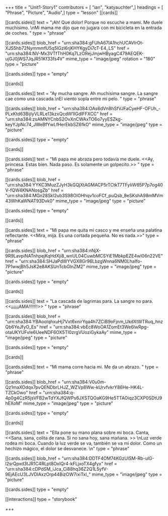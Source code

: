 +++
title = "Unit1-Story1"
contributors = [ "ian", "katyauchter",]
headings = [ "Phrase", "Picture", "Audio",]
type = "lesson"
[[cards]]

[[cards.sides]]
text = "¡Ah! Que dolor! Porque no escuche a mami. Me duele muchísimo. \nMi mama me dijo que no jugara con mi bicicleta en la entrada de coches. "
type = "phrase"

[[cards.sides]]
blob_href = "urn:sha384:gFUhA67IA1hchUCAVIrOt-XJS5hb72NymmmfU5q5IGzi6rjKHYKgyDi7cT-E4_LS"
href = "urn:sha384:NV-Mx3VTfThH0Kq7LzORejJmjwHByagC479AEQEK-ujGJ0jWS7JqJR51Kf33fs4V"
mime_type = "image/jpeg"
rotation = "180"
type = "picture"

[[cards.sides]]
type = "empty"

[[cards]]

[[cards.sides]]
text = "Ay mucha sangre. Ah muchísima sangre. La sangre cae como una cascada.\nEl viento sopla entre mi pelo.   "
type = "phrase"

[[cards.sides]]
blob_href = "urn:sha384:OAs6dVn8hSfVJFaCyeHF-OFUh_-PLxKtd63BijIyVLRLe13kzxQcdW1IGdIFFXCC"
href = "urn:sha384:zsAMNYCnbS2OvXnCWAxTO6o7yyESZkg-keyYJpNc74_JWeBfYwLfHerEkbSZ6fkO"
mime_type = "image/jpeg"
type = "picture"

[[cards.sides]]
type = "empty"

[[cards]]

[[cards.sides]]
text = "Mi papa me abraza pero todavía me duele. <<Ay, princesa. Estas bien. Nada paso. Es solamente un golpecito.>> "
type = "phrase"

[[cards.sides]]
blob_href = "urn:sha384:YYKC3MuzZJyH3kGQjXtAGMACP5rTCtkT7TFyIiW65P7p7og40V-fQW4KNANosgZb"
href = "urn:sha384:MGn28Skl2ub3S98OIOHhqv1coFCf_puQsb_8eSKshA98mMVm43WhKaWNAT93Dvk0"
mime_type = "image/jpeg"
type = "picture"

[[cards.sides]]
type = "empty"

[[cards]]

[[cards.sides]]
text = "Mi papa me quita mi casco y me enseña una palatina reflectante. <<Mira, mija. Es una cortada pequeña. No es nada.>>"
type = "phrase"

[[cards.sides]]
blob_href = "urn:sha384:nNjX-9R9LavpiNATnhpejKqHdXji8_wnUL04CuwbMCSYiE1MbkpEZE4wI06n22VE"
href = "urn:sha384:SHJaPdWYVGX8Gr96LbzgWnna6NM0LhaIfo-7P1wwjBh5JsK2e8AKSUnTcbGInZM2"
mime_type = "image/jpeg"
type = "picture"

[[cards.sides]]
type = "empty"

[[cards]]

[[cards.sides]]
text = "La cascada de lagrimas para. La sangre no para. <<¡¡¡¡¡¡AMA!!!!!!!>> "
type = "phrase"

[[cards.sides]]
blob_href = "urn:sha384:YBAoolqhxuHj7Vxt6xnirYqa4h7ZCiB9oFjnm_UkdXtWTRuq_hnzQb6YeJfyO_Es"
href = "urn:sha384:vbEc8WoOA1ZomEt3We6lwRpg-otaUKYUFvIe6UeeNDF6OX5TI0zrgVUoziGykaAy"
mime_type = "image/jpeg"
type = "picture"

[[cards.sides]]
type = "empty"

[[cards]]

[[cards.sides]]
text = "Mi mama corre hacia mi. Me da un abrazo. "
type = "phrase"

[[cards.sides]]
blob_href = "urn:sha384:V0u0m-Qz1maXOdqx7pvQENDbrLHJZ_WZVp8Ww-kUrvfvkrY86He-HK4L-TZCkOwo"
href = "urn:sha384:q-4p0g4CzR5jsVFB2wTdYXJfQWPs6JXSTQOaKG9He5TTAOiqz3CXP0SDtU9hEXoM"
mime_type = "image/jpeg"
type = "picture"

[[cards.sides]]
type = "empty"

[[cards]]

[[cards.sides]]
text = "Ella pone su mano plana sobre mi boca. Canta, <<Sana, sana, colita de rana. Si no sana hoy, sana mañana. >> \nLuz verde rodea mi boca. Cuando la luz verde se va, también se va mi dolor. Como un hechizo mágico, el dolor se desvanece. \n"
type = "phrase"

[[cards.sides]]
blob_href = "urn:sha384:DDTF4OM74KGzUlSM-Rb-ulG-l2srQpxd3tJR1C4RLpt8OxIQr4-kFLjxoTX4gfyx"
href = "urn:sha384:cDPdSM_iJca_Ci88hq36Z2Q1L5yfV-9EjAEcU3LJVDlAxzOrp44BizOW7ixiTxl_"
mime_type = "image/jpeg"
type = "picture"

[[cards.sides]]
type = "empty"

[[interactions]]
type = "storybook"

+++
